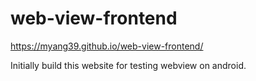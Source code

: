 # web-view-frontend
https://myang39.github.io/web-view-frontend/

Initially build this website for testing webview on android.
